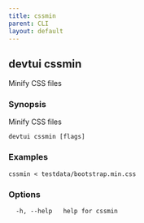 ```yaml
---
title: cssmin
parent: CLI
layout: default
---
```


## devtui cssmin

Minify CSS files

### Synopsis

Minify CSS files

```
devtui cssmin [flags]
```

### Examples

```
cssmin < testdata/bootstrap.min.css
```

### Options

```
  -h, --help   help for cssmin
```
